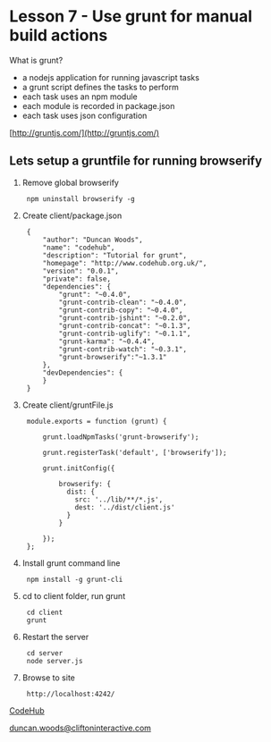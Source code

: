 Lesson 7 - Use grunt for manual build actions
=============================================

What is grunt?

- a nodejs application for running javascript tasks
- a grunt script defines the tasks to perform
- each task uses an npm module
- each module is recorded in package.json
- each task uses json configuration

[http://gruntjs.com/](http://gruntjs.com/)


Lets setup a gruntfile for running browserify
---------------------------------------------

1. Remove global browserify

        npm uninstall browserify -g

2. Create client/package.json

        {
            "author": "Duncan Woods",
            "name": "codehub",
            "description": "Tutorial for grunt",
            "homepage": "http://www.codehub.org.uk/",
            "version": "0.0.1",
            "private": false,
            "dependencies": {
                "grunt": "~0.4.0",
                "grunt-contrib-clean": "~0.4.0",
                "grunt-contrib-copy": "~0.4.0",
                "grunt-contrib-jshint": "~0.2.0",
                "grunt-contrib-concat": "~0.1.3",
                "grunt-contrib-uglify": "~0.1.1",
                "grunt-karma": "~0.4.4",
                "grunt-contrib-watch": "~0.3.1",
                "grunt-browserify":"~1.3.1"
            },
            "devDependencies": {
            }
        }

3. Create client/gruntFile.js

        module.exports = function (grunt) {

            grunt.loadNpmTasks('grunt-browserify');

            grunt.registerTask('default', ['browserify']);

            grunt.initConfig({

                browserify: {
                  dist: {
                    src: '../lib/**/*.js',
                    dest: '../dist/client.js'
                  }
                }

            });
        };

4. Install grunt command line

        npm install -g grunt-cli

5. cd to client folder, run grunt

        cd client
        grunt

6. Restart the server

        cd server
        node server.js

7. Browse to site

        http://localhost:4242/


[CodeHub](http://www.codehub.org.uk/)

<duncan.woods@cliftoninteractive.com>